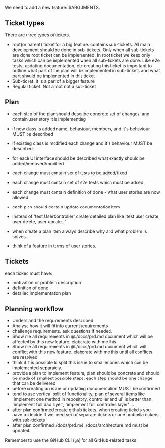 We need to add a new feature: $ARGUMENTS.

## Ticket types

There are three types of tickets.
- root(or parent) ticket for a big feature. contains sub-tickets. All main development should be done in sub-tickets.
  Only when all sub-tickets are done root ticket can be implemented. 
  In root ticket we keep only tasks which can be implemented when all sub-tickets are done. Like e2e tests, updating documentation, etc 
  creating this ticket is important to outline what part of the plan will be implemented in sub-tickets and what part should be implemented in this ticket
- Sub-ticket. it is a part of a bigger feature
- Regular ticket. Not a root not a sub-ticket

## Plan 

 - each step of the plan should describe concrete set of changes. and contain user story it is implementing
 - if new class is added name, behaviour, members, and it's behaviour MUST be described
 - if existing class is modified each change and it's behaviour MUST be described
 - for each UI interface should be described what exactly should be added/removed/modified
 - each change must contain set of tests to be added/fixed
 - each change must contain set of e2e tests which must be added. 
 - each change must contain definition of done - what user stories are now allowed
 - each plan should contain update documentation item
 - instead of 'test UserController' create detailed plan like 'test user create, user delete, user update...' 
 - when create a plan item always describe why and what problem is solves.

- think of a feature in terms of user stories. 


## Tickets

each ticked must have:
 - motivation or problem description
 - definition of done
 - detailed implementation plan

## Planning workflow

- Understand the requirements described 
- Analyse how it will fit into current requirements 
- challenge requirements. ask questions if needed. 
- Show me all requirements in @./docs/prd.md document which will be affected by this new feature. elaborate with me this
- Show me all requirements in @./docs/prd.md document which will conflict with this new feature. elaborate with me this until all conflicts are resolved 
- think if it is possible to split this issue to smaller ones which can be implemented separately. 
- provide a plan to implement feature, plan should be concrete and should be made of smallest possible steps. each step should be one change that can be delivered 
- before creating an issue or updating documentation MUST be confirmed
- tend to use vertical split of functionality, 
  plan of several items like 'implement one method in repository, controller and ui' 
  is better than 'implement full dao layer', 'implement full controlles layer' ... 
- after plan confirmed create github tickets. when creating tickets you have to decide if we need set of separate tickets or one umbrella tickets with sub-tickets  
- after plan confirmed ./docs/prd.md ./docs/architecture.md must be updated.

Remember to use the GitHub CLI (`gh`) for all GitHub-related tasks.
